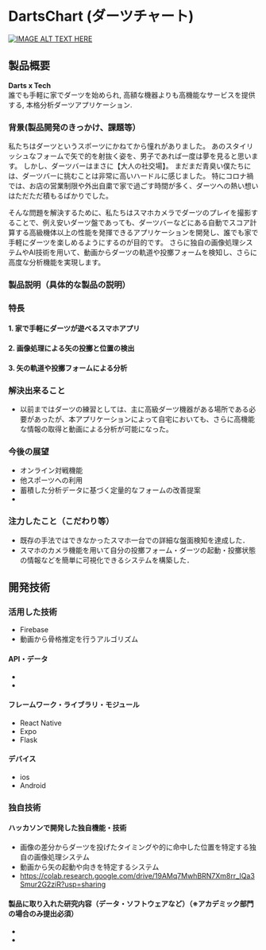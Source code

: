 # DartsChart (ダーツチャート)

[![IMAGE ALT TEXT HERE](https://jphacks.com/wp-content/uploads/2021/07/JPHACKS2021_ogp.jpg)](https://www.youtube.com/watch?v=LUPQFB4QyVo)

## 製品概要
**Darts x Tech**<br/>
誰でも手軽に家でダーツを始められ, 高額な機器よりも高機能なサービスを提供する, 本格分析ダーツアプリケーション.

### 背景(製品開発のきっかけ、課題等）
私たちはダーツというスポーツにかねてから憧れがありました。
あのスタイリッシュなフォームで矢で的を射抜く姿を、男子であれば一度は夢を見ると思います。
しかし、ダーツバーはまさに【大人の社交場】。
まだまだ青臭い僕たちには、ダーツバーに挑むことは非常に高いハードルに感じました。
特にコロナ禍では、お店の営業制限や外出自粛で家で過ごす時間が多く、ダーツへの熱い想いはただただ積もるばかりでした。

そんな問題を解決するために、私たちはスマホカメラでダーツのプレイを撮影することで、例え安いダーツ盤であっても、ダーツバーなどにある自動でスコア計算する高級機体以上の性能を発揮できるアプリケーションを開発し、誰でも家で手軽にダーツを楽しめるようにするのが目的です。
さらに独自の画像処理システムやAI技術を用いて、動画からダーツの軌道や投擲フォームを検知し、さらに高度な分析機能を実現します。

### 製品説明（具体的な製品の説明）
### 特長
#### 1. 家で手軽にダーツが遊べるスマホアプリ
#### 2. 画像処理による矢の投擲と位置の検出
#### 3. 矢の軌道や投擲フォームによる分析

### 解決出来ること
* 以前まではダーツの練習としては、主に高級ダーツ機器がある場所である必要があったが、本アプリケーションによって自宅においても、さらに高機能な情報の取得と動画による分析が可能になった。
### 今後の展望
* オンライン対戦機能
* 他スポーツへの利用
* 蓄積した分析データに基づく定量的なフォームの改善提案
* 
### 注力したこと（こだわり等）
* 既存の手法ではできなかったスマホ一台での詳細な盤面検知を達成した．
* スマホのカメラ機能を用いて自分の投擲フォーム・ダーツの起動・投擲状態の情報などを簡単に可視化できるシステムを構築した．

## 開発技術
### 活用した技術
* Firebase
* 動画から骨格推定を行うアルゴリズム

#### API・データ
* 
* 

#### フレームワーク・ライブラリ・モジュール
* React Native
* Expo
* Flask

#### デバイス
* ios
* Android

### 独自技術
#### ハッカソンで開発した独自機能・技術
* 画像の差分からダーツを投げたタイミングや的に命中した位置を特定する独自の画像処理システム
* 動画から矢の起動や向きを特定するシステム
* https://colab.research.google.com/drive/19AMq7MwhBRN7Xm8rr_IQa3Smur2G2ziR?usp=sharing

#### 製品に取り入れた研究内容（データ・ソフトウェアなど）（※アカデミック部門の場合のみ提出必須）
* 
* 
